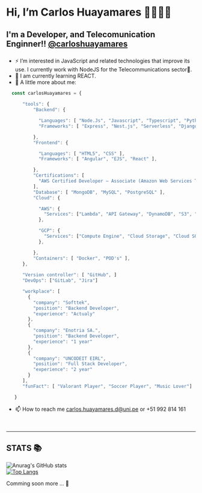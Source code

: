 <h1> Hi, I’m Carlos Huayamares 👋👨🏽‍💻</h1>
<h2> I'm a Developer, and Telecomunication Enginner!! <a target='_blank' href='https://www.linkedin.com/in/carlos-alberto-huayamares-de-la-cruz-4923211a1/'>@carloshuayamares</a> </h2>

###
- ⚡ I’m interested in JavaScript and related technologies that improve its use. I currently work with NodeJS for the Telecommunications sector📡.
- 🌱 I am currently learning REACT.
- 👣 A little more about me:

```javascript
  const carlosHuayamares = { 
  
      "tools": {
          "Backend": {

            "Languages": [ "Node.Js", "Javascript", "Typescript", "Python" ],
            "Frameworks": [ "Express", "Nest.js", "Serverless", "Django" ],

          },
          "Frontend": {

            "Languages": [ "HTML5", "CSS" ],
            "Frameworks": [ "Angular", "EJS", "React" ],

          },
          "Certifications": [
            "AWS Certified Developer – Associate (Amazon Web Services Training and Certification)"
          ],
          "Database": [ "MongoDB", "MySQL", "PostgreSQL" ],
          "Cloud": {

            "AWS": {
              "Services": ["Lambda", "API Gateway", "DynamoDB", "S3", "Step Functions", "Serverless"],
            },

            "GCP": {
              "Services": ["Compute Engine", "Cloud Storage", "Cloud SQL"],
            },

          },
          "Containers": [ "Docker", "POD's" ],
      },
      
      "Version controller": [ "GitHub", ]
      "DevOps": ["GitLab", "Jira"]

      "workplace": [
        {
          "company": "Softtek",
          "position": "Backend Developer",
          "experience": "Actualy"
        },
        {
          "company": "Enotria SA.",
          "position": "Backend Developer",
          "experience": "1 year"
        },
        {
          "company": "UNCODEIT EIRL",
          "position": "Full Stack Developer",
          "experience": "2 year"
        }
      ],
      "funFact": [ "Valorant Player", "Soccer Player", "Music Lover"]

   }
```

- 📫 How to reach me carlos.huayamares.d@uni.pe or +51 992 814 161
<br>
<hr></hr>

<h2> STATS 📚</h2>


![Anurag's GitHub stats](https://github-readme-stats.vercel.app/api?username=carloshuayamares&show_icons=true&theme=radical&hide=contribs,prs)
<br>
[![Top Langs](https://github-readme-stats.vercel.app/api/top-langs/?username=carloshuayamares&layout=compact&show_icons=true&theme=radical)](https://github.com/carloshuayamares/github-readme-stats)
<br>

Comming soon more ... 👀
<!---
carloshuayamares/carloshuayamares is a ✨ special ✨ repository because its `README.md` (this file) appears on your GitHub profile.
You can click the Preview link to take a look at your changes.
--->
